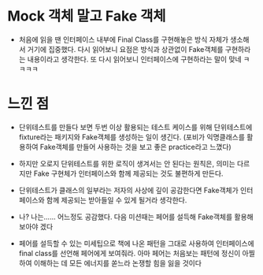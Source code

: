 # Mock 객체 말고 Fake 객체
- 처음에 읽을 땐 인터페이스 내부에 Final Class를 구현해놓은 방식 자체가 생소해서 거기에 집중했다. 다시 읽어보니 요점은 방식과 상관없이  Fake객체를 구현하라는 내용이라고 생각한다. 또 다시 읽어보니 인터페이스에 구현하라는 말이 맞네 ㅋㅋㅋㅋ

# 느낀 점
- 단위테스트를 만들다 보면 두번 이상 활용되는 테스트 케이스를 위해 단위테스트에  fixture라는 패키지와 Fake객체를 생성하는 일이 생긴다. (포비가 익명클래스를 활용하여 Fake객체를 만들어 사용하는 것을 보고 좋은 practice라고 느꼈다)

- 하지만 오로지 단위테스트를 위한 로직이 생겨서는 안 된다는 원칙은, 의미는 다르지만 Fake 구현체가 인터페이스와 함께 제공되는 것도 불편하게 만든다.

- 단위테스트가 클래스의 일부라는 저자의 사상에 깊이 공감한다면 Fake객체가 인터페이스와 함께 제공되는 받아들일 수 있게 될거라 생각한다.

- 나? 나는...... 어느정도 공감했다. 다음 미션때는 페어를 설득해 Fake객체를 활용해보아야 겠다

- 페어를 설득할 수 있는 미세팁으로 책에 나온 패턴을 그대로 사용하여 인터페이스에 final class를 선언해 페어에게 보여줘라. 아마 페어는 처음보는 패턴에 정신이 아찔하여 이해하는 데 모든 에너지를 쏟느라 논쟁할 힘을 잃을 것이다
